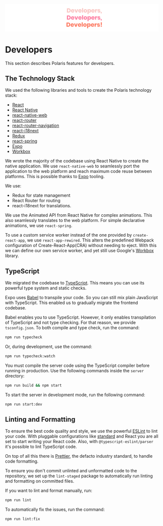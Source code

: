 ![developers-quote]

# Developers
This section describes Polaris features for developers.

## The Technology Stack

We used the following libraries and tools to create the Polaris technology stack:
- [React](https://reactjs.org/)
- [React Native](https://facebook.github.io/react-native/)
- [react-native-web](https://github.com/necolas/react-native-web)
- [react-router](https://reacttraining.com/react-router/)
- [react-router-navigation](https://github.com/winoteam/react-router-navigation)
- [react-i18next](https://react.i18next.com/)
- [Redux](https://redux.js.org/)
- [react-spring](https://www.react-spring.io/)
- [Expo](https://expo.io/)
- [Workbox](https://developers.google.com/web/tools/workbox/)

We wrote the majority of the codebase using React Native to create the native application. We use `react-native-web` to seamlessly port the application to the web platform and reach maximum code reuse between platforms. This is possible thanks to [Expo] tooling.

We use:
 - Redux for state management 
 - React Router for routing 
 - react-i18next for translations.

We use the Animated API from React Native for complex animations. This also seamlessly translates to the web platform. For simple declarative animations, we use `react-spring`.

To use a custom service worker instead of the one provided by `create-react-app`, we use `react-app-rewired`. This alters the predefined Webpack configuration of Create-React-App(CRA) without needing to eject. With this we can define our own service worker, and yet still use Google's [Workbox] library.

## TypeScript

We migrated the codebase to [TypeScript]. This means you can use its powerful type system and static checks.

Expo uses [Babel] to transpile your code. So you can still mix plain JavaScript with TypeScript. This enabled us to gradually migrate the frontend codebase.

Babel enables you to use TypeScript. However, it only enables transpilation of TypeScript and not type checking. For that reason, we provide `tsconfig.json`. To both compile and type check, run the command:

```sh
npm run typecheck
```

Or, during development, use the command:

```sh
npm run typecheck:watch
```

You must compile the server code using the TypeScript compiler before running in production. Use the following commands inside the `server` directory:

```sh
npm run build && npm start
```

To start the server in development mode, run the following command:

```sh
npm run start:dev
```

## Linting and Formatting

To ensure the best code quality and style, we use the powerful [ESLint] to lint your code. With pluggable configurations like [standard] and React you are all set to start writing your React code. Also, with `@typescript-eslint/parser` it's possible to lint TypeScript code.

On top of all this there is [Prettier], the defacto industry standard, to handle code formatting.

To ensure you don't commit unlinted and unformatted code to the repository, we set up the `lint-staged` package to automatically run linting and formatting on committed files.

If you want to lint and format manually, run:

```sh
npm run lint
```

To automatically fix the issues, run the command:

```sh
npm run lint:fix
```

<!-- Images -->

[developers-quote]: ../img/developers-quote.svg

<!-- External Links -->

[Babel]: https://babeljs.io/
[typescript]: https://www.typescriptlang.org/
[eslint]: https://eslint.org/
[Expo]: https://expo.io/
[prettier]: https://prettier.io/
[standard]: https://standardjs.com/
[Workbox]: https://developers.google.com/web/tools/workbox/